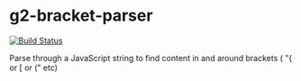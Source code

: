 # g2-bracket-parser
[![Build Status](https://travis-ci.org/DaClan008/g2-bracket-parser.svg?branch=master)](https://travis-ci.org/DaClan008/g2-bracket-parser)

Parse through a JavaScript string to find content in and around brackets ( "{ or [ or (" etc)
